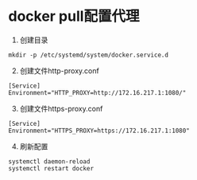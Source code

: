 # docker pull配置代理
1. 创建目录
```
mkdir -p /etc/systemd/system/docker.service.d
```
2. 创建文件http-proxy.conf
```
[Service]
Environment="HTTP_PROXY=http://172.16.217.1:1080/"
```
3. 创建文件https-proxy.conf
```
[Service]
Environment="HTTPS_PROXY=https://172.16.217.1:1080"
```
4. 刷新配置
```
systemctl daemon-reload
systemctl restart docker
```

